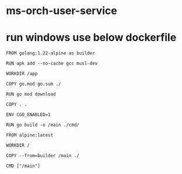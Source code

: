 # ms-orch-user-service

# run windows use below dockerfile

```docker
FROM golang:1.22-alpine as builder

RUN apk add --no-cache gcc musl-dev

WORKDIR /app

COPY go.mod go.sum ./

RUN go mod download

COPY . .

ENV CGO_ENABLED=1

RUN go build -o /main ./cmd/

FROM alpine:latest  

WORKDIR /

COPY --from=builder /main ./

CMD ["/main"]
```